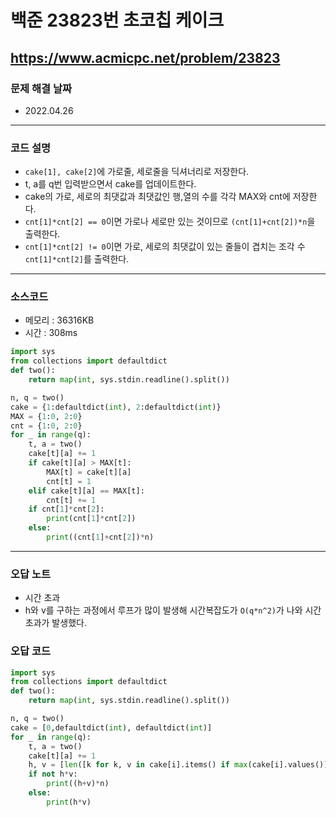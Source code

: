 # 백준 23823번 초코칩 케이크
https://www.acmicpc.net/problem/23823
---

### 문제 해결 날짜
- 2022.04.26
---

### 코드 설명
- `cake[1], cake[2]`에 가로줄, 세로줄을 딕셔너리로 저장한다.
- t, a를 q번 입력받으면서 cake를 업데이트한다.
- cake의 가로, 세로의 최댓값과 최댓값인 행,열의 수를 각각 MAX와 cnt에 저장한다.
- `cnt[1]*cnt[2] == 0`이면 가로나 세로만 있는 것이므로 `(cnt[1]+cnt[2])*n`을 출력한다.
- `cnt[1]*cnt[2] != 0`이면 가로, 세로의 최댓값이 있는 줄들이 겹치는 조각 수 `cnt[1]*cnt[2]`를 출력한다.
---

### 소스코드
- 메모리 : 36316KB
- 시간 : 308ms
```Python
import sys
from collections import defaultdict
def two():
    return map(int, sys.stdin.readline().split())

n, q = two()
cake = {1:defaultdict(int), 2:defaultdict(int)}
MAX = {1:0, 2:0}
cnt = {1:0, 2:0}
for _ in range(q):
    t, a = two()
    cake[t][a] += 1
    if cake[t][a] > MAX[t]:
        MAX[t] = cake[t][a]
        cnt[t] = 1
    elif cake[t][a] == MAX[t]:
        cnt[t] += 1
    if cnt[1]*cnt[2]:
        print(cnt[1]*cnt[2])
    else:
        print((cnt[1]+cnt[2])*n)
```
---

### 오답 노트
- 시간 초과
- h와 v를 구하는 과정에서 루프가 많이 발생해 시간복잡도가 `O(q*n^2)`가 나와 시간초과가 발생했다.

### 오답 코드
```Python
import sys
from collections import defaultdict
def two():
    return map(int, sys.stdin.readline().split())

n, q = two()
cake = [0,defaultdict(int), defaultdict(int)]
for _ in range(q):
    t, a = two()
    cake[t][a] += 1
    h, v = [len([k for k, v in cake[i].items() if max(cake[i].values()) == v]) for i in range(1,3)]
    if not h*v:
        print((h+v)*n)
    else:
        print(h*v)
```
